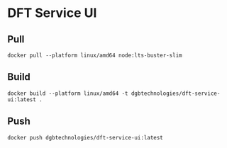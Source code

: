 # DFT Service UI

## Pull
```
docker pull --platform linux/amd64 node:lts-buster-slim
```

## Build
```
docker build --platform linux/amd64 -t dgbtechnologies/dft-service-ui:latest .
```

## Push
```
docker push dgbtechnologies/dft-service-ui:latest
```
